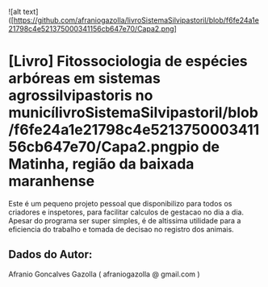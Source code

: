 ![alt text]([https://github.com/afraniogazolla/livroSistemaSilvipastoril/blob/f6fe24a1e21798c4e521375000341156cb647e70/Capa2.png]
# [Livro] Fitossociologia de espécies arbóreas em sistemas agrossilvipastoris no municílivroSistemaSilvipastoril/blob/f6fe24a1e21798c4e521375000341156cb647e70/Capa2.pngpio de Matinha, região da baixada maranhense

Este é um pequeno projeto pessoal que disponibilizo para todos os criadores e inspetores, para facilitar calculos de gestacao no dia a dia. Apesar do programa ser super simples, é de altissima utilidade para a eficiencia do trabalho e tomada de decisao no registro dos animais.



## Dados do Autor:
Afranio Goncalves Gazolla ( afraniogazolla @ gmail.com )
